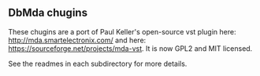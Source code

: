 ## DbMda chugins

These chugins are a port of Paul Keller's open-source
vst plugin here: http://mda.smartelectronix.com/ and
here: https://sourceforge.net/projects/mda-vst. It is
now GPL2 and MIT licensed.

See the readmes in each subdirectory for more details.

